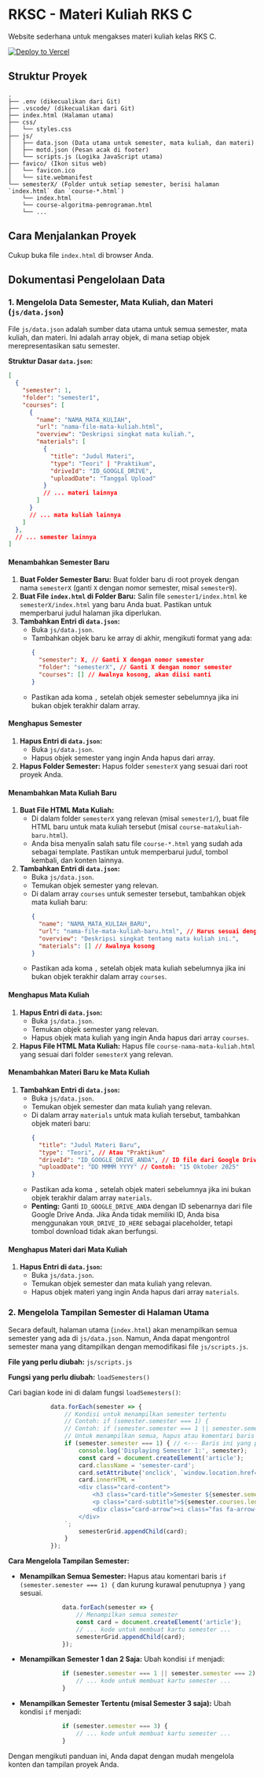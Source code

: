 # RKSC - Materi Kuliah RKS C

Website sederhana untuk mengakses materi kuliah kelas RKS C.

[![Deploy to Vercel](https://vercel.com/button)](https://vercel.com/new/git/external?repository-url=https%3A%2F%2Fgithub.com%2Fkaylaradf%2Fper1sai)

## Struktur Proyek

```
.
├── .env (dikecualikan dari Git)
├── .vscode/ (dikecualikan dari Git)
├── index.html (Halaman utama)
├── css/
│   └── styles.css
├── js/
│   ├── data.json (Data utama untuk semester, mata kuliah, dan materi)
│   ├── motd.json (Pesan acak di footer)
│   └── scripts.js (Logika JavaScript utama)
├── favico/ (Ikon situs web)
│   └── favicon.ico
│   └── site.webmanifest
└── semesterX/ (Folder untuk setiap semester, berisi halaman `index.html` dan `course-*.html`)
    └── index.html
    └── course-algoritma-pemrograman.html
    └── ...
```

## Cara Menjalankan Proyek

Cukup buka file `index.html` di browser Anda.

## Dokumentasi Pengelolaan Data

### 1. Mengelola Data Semester, Mata Kuliah, dan Materi (`js/data.json`)

File `js/data.json` adalah sumber data utama untuk semua semester, mata kuliah, dan materi. Ini adalah array objek, di mana setiap objek merepresentasikan satu semester.

**Struktur Dasar `data.json`:**

```json
[
  {
    "semester": 1,
    "folder": "semester1",
    "courses": [
      {
        "name": "NAMA_MATA_KULIAH",
        "url": "nama-file-mata-kuliah.html",
        "overview": "Deskripsi singkat mata kuliah.",
        "materials": [
          {
            "title": "Judul Materi",
            "type": "Teori" | "Praktikum",
            "driveId": "ID_GOOGLE_DRIVE",
            "uploadDate": "Tanggal Upload"
          }
          // ... materi lainnya
        ]
      }
      // ... mata kuliah lainnya
    ]
  },
  // ... semester lainnya
]
```

#### Menambahkan Semester Baru

1.  **Buat Folder Semester Baru:** Buat folder baru di root proyek dengan nama `semesterX` (ganti `X` dengan nomor semester, misal `semester9`).
2.  **Buat File `index.html` di Folder Baru:** Salin file `semester1/index.html` ke `semesterX/index.html` yang baru Anda buat. Pastikan untuk memperbarui judul halaman jika diperlukan.
3.  **Tambahkan Entri di `data.json`:**
    *   Buka `js/data.json`.
    *   Tambahkan objek baru ke array di akhir, mengikuti format yang ada:
        ```json
        {
          "semester": X, // Ganti X dengan nomor semester
          "folder": "semesterX", // Ganti X dengan nomor semester
          "courses": [] // Awalnya kosong, akan diisi nanti
        }
        ```
    *   Pastikan ada koma `,` setelah objek semester sebelumnya jika ini bukan objek terakhir dalam array.

#### Menghapus Semester

1.  **Hapus Entri di `data.json`:**
    *   Buka `js/data.json`.
    *   Hapus objek semester yang ingin Anda hapus dari array.
2.  **Hapus Folder Semester:** Hapus folder `semesterX` yang sesuai dari root proyek Anda.

#### Menambahkan Mata Kuliah Baru

1.  **Buat File HTML Mata Kuliah:**
    *   Di dalam folder `semesterX` yang relevan (misal `semester1/`), buat file HTML baru untuk mata kuliah tersebut (misal `course-matakuliah-baru.html`).
    *   Anda bisa menyalin salah satu file `course-*.html` yang sudah ada sebagai template. Pastikan untuk memperbarui judul, tombol kembali, dan konten lainnya.
2.  **Tambahkan Entri di `data.json`:**
    *   Buka `js/data.json`.
    *   Temukan objek semester yang relevan.
    *   Di dalam array `courses` untuk semester tersebut, tambahkan objek mata kuliah baru:
        ```json
        {
          "name": "NAMA_MATA_KULIAH_BARU",
          "url": "nama-file-mata-kuliah-baru.html", // Harus sesuai dengan nama file HTML yang Anda buat
          "overview": "Deskripsi singkat tentang mata kuliah ini.",
          "materials": [] // Awalnya kosong
        }
        ```
    *   Pastikan ada koma `,` setelah objek mata kuliah sebelumnya jika ini bukan objek terakhir dalam array `courses`.

#### Menghapus Mata Kuliah

1.  **Hapus Entri di `data.json`:**
    *   Buka `js/data.json`.
    *   Temukan objek semester yang relevan.
    *   Hapus objek mata kuliah yang ingin Anda hapus dari array `courses`.
2.  **Hapus File HTML Mata Kuliah:** Hapus file `course-nama-mata-kuliah.html` yang sesuai dari folder `semesterX` yang relevan.

#### Menambahkan Materi Baru ke Mata Kuliah

1.  **Tambahkan Entri di `data.json`:**
    *   Buka `js/data.json`.
    *   Temukan objek semester dan mata kuliah yang relevan.
    *   Di dalam array `materials` untuk mata kuliah tersebut, tambahkan objek materi baru:
        ```json
        {
          "title": "Judul Materi Baru",
          "type": "Teori", // Atau "Praktikum"
          "driveId": "ID_GOOGLE_DRIVE_ANDA", // ID file dari Google Drive
          "uploadDate": "DD MMMM YYYY" // Contoh: "15 Oktober 2025"
        }
        ```
    *   Pastikan ada koma `,` setelah objek materi sebelumnya jika ini bukan objek terakhir dalam array `materials`.
    *   **Penting:** Ganti `ID_GOOGLE_DRIVE_ANDA` dengan ID sebenarnya dari file Google Drive Anda. Jika Anda tidak memiliki ID, Anda bisa menggunakan `YOUR_DRIVE_ID_HERE` sebagai placeholder, tetapi tombol download tidak akan berfungsi.

#### Menghapus Materi dari Mata Kuliah

1.  **Hapus Entri di `data.json`:**
    *   Buka `js/data.json`.
    *   Temukan objek semester dan mata kuliah yang relevan.
    *   Hapus objek materi yang ingin Anda hapus dari array `materials`.

### 2. Mengelola Tampilan Semester di Halaman Utama

Secara default, halaman utama (`index.html`) akan menampilkan semua semester yang ada di `js/data.json`. Namun, Anda dapat mengontrol semester mana yang ditampilkan dengan memodifikasi file `js/scripts.js`.

**File yang perlu diubah:** `js/scripts.js`

**Fungsi yang perlu diubah:** `loadSemesters()`

Cari bagian kode ini di dalam fungsi `loadSemesters()`:

```javascript
            data.forEach(semester => {
                // Kondisi untuk menampilkan semester tertentu
                // Contoh: if (semester.semester === 1) {
                // Contoh: if (semester.semester === 1 || semester.semester === 2) {
                // Untuk menampilkan semua, hapus atau komentari baris 'if' di bawah ini.
                if (semester.semester === 1) { // <--- Baris ini yang perlu diubah
                    console.log('Displaying Semester 1:', semester);
                    const card = document.createElement('article');
                    card.className = 'semester-card';
                    card.setAttribute('onclick', `window.location.href='${semester.folder}/'`);
                    card.innerHTML = `
                    <div class="card-content">
                        <h3 class="card-title">Semester ${semester.semester}</h3>
                        <p class="card-subtitle">${semester.courses.length} mata kuliah tersedia</p>
                        <div class="card-arrow"><i class="fas fa-arrow-right"></i></div>
                    </div>
                `;
                    semesterGrid.appendChild(card);
                }
            });
```

**Cara Mengelola Tampilan Semester:**

*   **Menampilkan Semua Semester:**
    Hapus atau komentari baris `if (semester.semester === 1) {` dan kurung kurawal penutupnya `}` yang sesuai.
    ```javascript
                data.forEach(semester => {
                    // Menampilkan semua semester
                    const card = document.createElement('article');
                    // ... kode untuk membuat kartu semester ...
                    semesterGrid.appendChild(card);
                });
    ```

*   **Menampilkan Semester 1 dan 2 Saja:**
    Ubah kondisi `if` menjadi:
    ```javascript
                if (semester.semester === 1 || semester.semester === 2) {
                    // ... kode untuk membuat kartu semester ...
                }
    ```

*   **Menampilkan Semester Tertentu (misal Semester 3 saja):**
    Ubah kondisi `if` menjadi:
    ```javascript
                if (semester.semester === 3) {
                    // ... kode untuk membuat kartu semester ...
                }
    ```

Dengan mengikuti panduan ini, Anda dapat dengan mudah mengelola konten dan tampilan proyek Anda.
